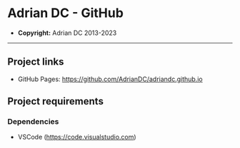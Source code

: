 # Adrian DC - GitHub

* **Copyright:** Adrian DC 2013-2023

---

## Project links

* GitHub Pages: <https://github.com/AdrianDC/adriandc.github.io>

## Project requirements

### Dependencies

* VSCode (<https://code.visualstudio.com>)

